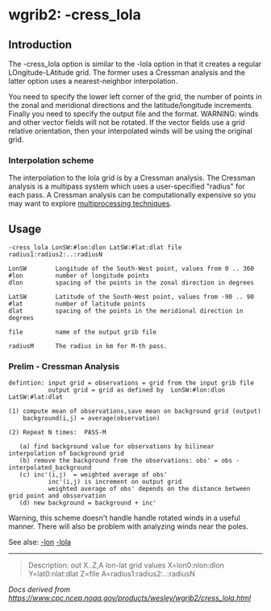 # wgrib2: -cress_lola

## Introduction

The -cress_lola option is similar to the
-lola option in that it creates a regular LOngitude-LAtitude grid.
The former uses a Cressman analysis and the latter option uses a nearest-neighbor interpolation.

You need to specify the lower
left corner of the grid, the number of points in the zonal and meridional directions
and the latitude/longitude increments. Finally you need to specify the output file
and the format. WARNING: winds and other vector fields will not be
rotated. If the vector fields use a grid relative orientation,
then your interpolated winds will be using the original grid.

### Interpolation scheme

The interpolation to the lola grid is by a Cressman analysis. The Cressman analysis
is a multipass system which uses a user-specified "radius" for each pass.
A Cressman analysis can be computationally expensive so you may want to explore
[multiprocessing techniques](./for_n.md).

## Usage

```
-cress_lola LonSW:#lon:dlon LatSW:#lat:dlat file radius1:radius2:..:radiusN

LonSW        Longitude of the South-West point, values from 0 .. 360
#lon         number of longitude points
dlon         spacing of the points in the zonal direction in degrees

LatSW        Latitude of the South-West point, values from -90 .. 90
#lat         number of latitude points
dlat         spacing of the points in the meridional direction in degrees

file         name of the output grib file

radiusM      The radius in km for M-th pass.

```

### Prelim - Cressman Analysis

```
defintion: input grid = observations = grid from the input grib file
           output grid = grid as defined by  LonSW:#lon:dlon LatSW:#lat:dlat

(1) compute mean of observations,save mean on background grid (output)
    background(i,j) = average(observation)

(2) Repeat N times:  PASS-M

   (a) find background value for observations by bilinear interpolation of background grid
   (b) remove the background from the observations: obs' = obs - interpolated_background
   (c) inc'(i,j)  = weighted average of obs'
           inc'(i,j) is increment on output grid
           weighted average of obs' depends on the distance between grid point and obsservation
   (d) new background = background + inc'
```

Warning, this scheme doesn't handle handle rotated winds in a useful manner.
There will also be problem with analyzing winds near the poles.

See alse:
[-lon](./lon.md)
[-lola](./lola.md)

---

> Description: out X..Z,A lon-lat grid values X=lon0:nlon:dlon Y=lat0:nlat:dlat Z=file A=radius1:radius2:..:radiusN

_Docs derived from <https://www.cpc.ncep.noaa.gov/products/wesley/wgrib2/cress_lola.html>_
